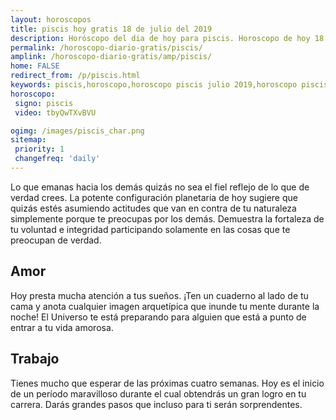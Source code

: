 ```yaml
---
layout: horoscopos
title: piscis hoy gratis 18 de julio del 2019 
description: Horóscopo del dia de hoy para piscis. Horoscopo de hoy 18 de julio del 2019. Las predicciones de amor, trabajo, vida personal gratis.
permalink: /horoscopo-diario-gratis/piscis/
amplink: /horoscopo-diario-gratis/amp/piscis/
home: FALSE
redirect_from: /p/piscis.html
keywords: piscis,horoscopo,horoscopo piscis julio 2019,horoscopo piscis hoy,tarot piscis julio 2019,horoscopo piscis,tarot piscis hoy,horoscopo de hoy,horoscopo diario,tarot del amor,horoscopo de hoy piscis,horoscopo diario del tarot, Horoscopo de hoy piscis 18 de julio del 2019,horóscopo del día,signos zodiacales 2019, el horoscopo de hoy
horoscopo:
 signo: piscis
 video: tbyQwTXvBVU

ogimg: /images/piscis_char.png
sitemap:
 priority: 1
 changefreq: 'daily'
---
```



Lo que emanas hacia los demás quizás no sea el fiel reflejo de lo que de verdad crees. La potente configuración planetaria de hoy sugiere que quizás estés asumiendo actitudes que van en contra de tu naturaleza simplemente porque te preocupas por los demás. Demuestra la fortaleza de tu voluntad e integridad participando solamente en las cosas que te preocupan de verdad.

## Amor

Hoy presta mucha atención a tus sueños. ¡Ten un cuaderno al lado de tu cama y anota cualquier imagen arquetípica que inunde tu mente durante la noche! El Universo te está preparando para alguien que está a punto de entrar a tu vida amorosa.

## Trabajo

Tienes mucho que esperar de las próximas cuatro semanas. Hoy es el inicio de un período maravilloso durante el cual obtendrás un gran logro en tu carrera. Darás grandes pasos que incluso para ti serán sorprendentes.